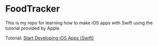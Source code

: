 # FoodTracker

This is my repo for learning how to make iOS apps with Swift using the tutorial provided by Apple.  
  
Tutorial: [Start Developing iOS Apps (Swift)](https://developer.apple.com/library/content/referencelibrary/GettingStarted/DevelopiOSAppsSwift/index.html)
